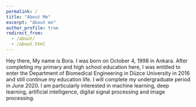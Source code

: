 ```yaml
---
permalink: /
title: "About Me"
excerpt: "About me"
author_profile: true
redirect_from: 
  - /about/
  - /about.html
---
```


Hey there,
My name is Bora.
I was born on October 4, 1998 in Ankara. After completing my primary and high school education here, I was entitled to enter the Department of Biomedical Engineering in Düzce University in 2016 and still continue my education life. I will complete my undergraduate period in June 2020.
I am particularly interested in machine learning, deep learning, artificial intelligence, digital signal processing and image processing.